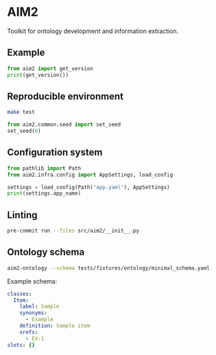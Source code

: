 # AIM2

Toolkit for ontology development and information extraction.

## Example
```python
from aim2 import get_version
print(get_version())
```

## Reproducible environment
```bash
make test
```
```python
from aim2.common.seed import set_seed
set_seed(0)
```

## Configuration system
```python
from pathlib import Path
from aim2.infra.config import AppSettings, load_config

settings = load_config(Path("app.yaml"), AppSettings)
print(settings.app_name)
```

## Linting
```bash
pre-commit run --files src/aim2/__init__.py
```

## Ontology schema
```bash
aim2-ontology --schema tests/fixtures/ontology/minimal_schema.yaml
```

Example schema:
```yaml
classes:
  Item:
    label: Sample
    synonyms:
      - Example
    definition: Sample item
    xrefs:
      - EX:1
slots: {}
```
